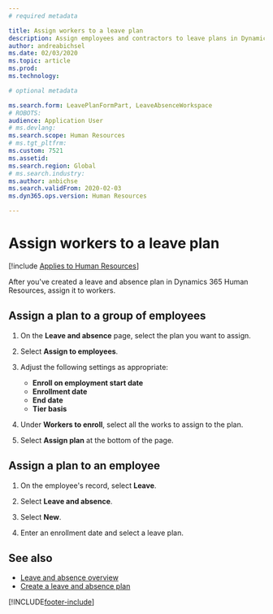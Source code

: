 ```yaml
---
# required metadata

title: Assign workers to a leave plan
description: Assign employees and contractors to leave plans in Dynamics 365 Human Resources.
author: andreabichsel
ms.date: 02/03/2020
ms.topic: article
ms.prod: 
ms.technology: 

# optional metadata

ms.search.form: LeavePlanFormPart, LeaveAbsenceWorkspace
# ROBOTS: 
audience: Application User
# ms.devlang: 
ms.search.scope: Human Resources
# ms.tgt_pltfrm: 
ms.custom: 7521
ms.assetid: 
ms.search.region: Global
# ms.search.industry: 
ms.author: anbichse
ms.search.validFrom: 2020-02-03
ms.dyn365.ops.version: Human Resources

---
```


# Assign workers to a leave plan

[!include [Applies to Human Resources](../includes/applies-to-hr.md)]

After you've created a leave and absence plan in Dynamics 365 Human Resources, assign it to workers.

## Assign a plan to a group of employees

1. On the **Leave and absence** page, select the plan you want to assign.

2. Select **Assign to employees**.

3. Adjust the following settings as appropriate:

   - **Enroll on employment start date**
   - **Enrollment date**
   - **End date**
   - **Tier basis**

4. Under **Workers to enroll**, select all the works to assign to the plan.

5. Select **Assign plan** at the bottom of the page.

## Assign a plan to an employee

1. On the employee's record, select **Leave**.

2. Select **Leave and absence**.

3. Select **New**.

4. Enter an enrollment date and select a leave plan.

## See also

- [Leave and absence overview](hr-leave-and-absence-overview.md)
- [Create a leave and absence plan](hr-leave-and-absence-plans.md)

[!INCLUDE[footer-include](../includes/footer-banner.md)]